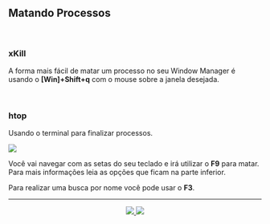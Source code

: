 <h2>Matando Processos</h2>

<br>

<h3>xKill</h3>

<p>A forma mais fácil de matar um processo no seu Window Manager é usando o <b>[Win]+Shift+q</b> com o mouse sobre a janela desejada.</p>

<br>

<h3>htop</h3>

<p>Usando o terminal para finalizar processos.</p>

<img src="https://user-images.githubusercontent.com/41551840/82127900-3abeff00-978d-11ea-8ef0-d192caee1595.png">

<p>Você vai navegar com as setas do seu teclado e irá utilizar o <b>F9</b> para matar. Para mais informações leia as opções que ficam na parte inferior.</p>

<p>Para realizar uma busca por nome você pode usar o <b>F3</b>.</p>

<hr>

<p align="center">
	<a href="2.2-Manipulando_janelas.md">
	  <img src="https://img.shields.io/badge/voltar-red?&style=for-the-badge"/>
	</a>
	<a href="../03 - Arquivo .config/3.1-Entendendo_basicos.md">
	  <img src="https://img.shields.io/badge/próximo tópico-blue?&style=for-the-badge"/>
	</a>
</p>
